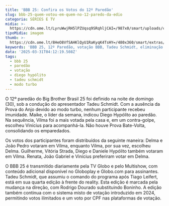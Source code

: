 ```yaml
---
title: 'BBB 25: Confira os Votos do 12º Paredão'
slug: bbb-25-quem-votou-em-quem-no-12-paredo-da-edio
categoria: SÉRIES E TV
midia: >-
  https://cdn.ome.lt/LyruWwjRH5lPZUqsq9SRqhljCAI=/987x0/smart/uploads/conteudo/fotos/bbb25-quem-.jpg
tipoMidia: imagem
thumb: >-
  https://cdn.ome.lt/8HeO8VfSAHKlQyU1RaKyqK4TsHY=/480x360/smart/extras/conteudos/bbb25-quem-.jpg
keywords: 'BBB 25, 12º Paredão, votação BBB, Tadeu Schmidt, eliminação BBB'
data: '2025-03-31T04:12:19.508Z'
tags:
  - bbb 25
  - paredão
  - votação
  - diego hypólito
  - tadeu schmidt
  - modo turbo
---
```


O 12º paredão do Big Brother Brasil 25 foi definido na noite de domingo (30), sob a condução do apresentador Tadeu Schmidt. Com a ausência da Prova do Anjo devido ao modo turbo, nenhum participante recebeu imunidade. Maike, o líder da semana, indicou Diego Hypólito ao paredão. Na sequência, Vilma foi a mais votada pela casa e, em um contra-golpe, escolheu Vinícius para acompanhá-la. Não houve Prova Bate-Volta, consolidando os emparedados.

Os votos dos participantes foram distribuídos da seguinte maneira: Delma e João Pedro votaram em Vilma, enquanto Vilma, por sua vez, escolheu Delma. Guilherme, Vitória Strada, Diego e Daniele Hypólito também votaram em Vilma. Renata, João Gabriel e Vinícius preferiram votar em Delma.

O BBB 25 é transmitido diariamente pela TV Globo e pelo Multishow, com conteúdo adicional disponível no Globoplay e Globo.com para assinantes. Tadeu Schmidt, que assumiu o comando do programa após Tiago Leifert, está em sua quarta edição à frente do reality. Esta edição é marcada pela mudança na direção, com Rodrigo Dourado substituindo Boninho. A edição também continua com o sistema misto de votação introduzido em 2024, permitindo votos ilimitados e um voto por CPF nas plataformas de votação.
